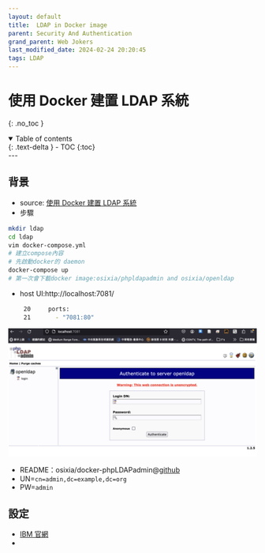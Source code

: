 ```yaml
---
layout: default
title:  LDAP in Docker image
parent: Security And Authentication
grand_parent: Web Jokers
last_modified_date: 2024-02-24 20:20:45
tags: LDAP
---
```


# 使用 Docker 建置 LDAP 系統
{: .no_toc }

<details open markdown="block">
  <summary>
    Table of contents
  </summary>
  {: .text-delta }
- TOC
{:toc}
</details>
---

## 背景

- source: [使用 Docker 建置 LDAP 系統](https://chrislee0728.medium.com/使用-docker-建置-ldap-系統-82370c53bc9f)
- 步驟

```bash
mkdir ldap
cd ldap
vim docker-compose.yml
# 建立compose內容
# 先啟動docker的 daemon
docker-compose up  
# 第一次會下載docker image:osixia/phpldapadmin and osixia/openldap
```

- host UI:http://localhost:7081/

  ```bash
   20     ports:
   21       - "7081:80"
  ```
![](../InternalDNS/phpLDAP.png)
- README：osixia/docker-phpLDAPadmin@[github](https://github.com/osixia/docker-phpLDAPadmin)
- UN=`cn=admin,dc=example,dc=org`
- PW=`admin`

## 設定

- [IBM 官網](https://www.ibm.com/docs/zh-tw/rpa/21.0?topic=ldap-installing-configuring-openldap)
- 